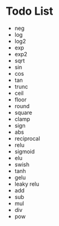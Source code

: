 # Todo List

- neg
- log
- log2
- exp
- exp2
- sqrt
- sin
- cos
- tan
- trunc
- ceil
- floor
- round
- square
- clamp
- sign
- abs
- reciprocal
- relu
- sigmoid
- elu
- swish
- tanh
- gelu
- leaky relu
- add
- sub
- mul
- div
- pow
